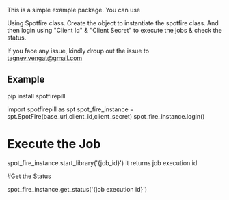 
This is a simple example package. You can use

Using Spotfire class. Create the object to instantiate the spotfire class.
And then login using "Client Id" & "Client Secret" to execute the jobs & check the status.

If you face any issue, kindly droup out the issue to tagnev.vengat@gmail.com

Example
-------

pip install spotfirepill

import spotfirepill as spt
spot_fire_instance = spt.SpotFire(base_url,client_id,client_secret)
spot_fire_instance.login()


# Execute the Job
spot_fire_instance.start_library('{job_id}')
it returns job execution id

#Get the Status

spot_fire_instance.get_status('{job execution id}')
